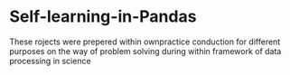 # Self-learning-in-Pandas
These rojects were prepered within ownpractice conduction for different purposes on the way of problem solving during within framework of data processing in science 
